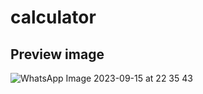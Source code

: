 # calculator
## Preview image
![WhatsApp Image 2023-09-15 at 22 35 43](https://github.com/Rupanshi27/calculator/assets/125869967/8acb447b-e136-4787-8e00-0cc45878cced)
